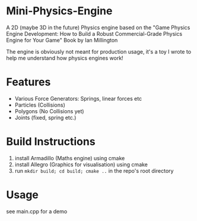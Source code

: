 # Mini-Physics-Engine
A 2D (maybe 3D in the future) Physics engine based on the "Game Physics Engine Development: How to Build a Robust Commercial-Grade Physics Engine for Your Game" Book by Ian Millington

The engine is obviously not meant for production usage, it's a toy I wrote to help me understand how physics engines work!

# Features
- Various Force Generators: Springs, linear forces etc
- Particles (Collisions)
- Polygons (No Collisions yet)
- Joints (fixed, spring etc.)

# Build Instructions

1. install Armadillo (Maths engine) using cmake
2. install Allegro (Graphics for visualisation) using cmake
3. run `mkdir build; cd build; cmake ..` in the repo's root directory

# Usage

see main.cpp for a demo
